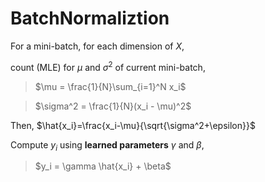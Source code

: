 # BatchNormaliztion

For a mini-batch,  for each dimension of $X$, 

count (MLE) for $\mu$  and $\sigma^2$ of current mini-batch,

> $\mu = \frac{1}{N}\sum_{i=1}^N x_i$

> $\sigma^2 = \frac{1}{N}(x_i - \mu)^2$



Then, $\hat{x_i}=\frac{x_i-\mu}{\sqrt{\sigma^2+\epsilon}}$

Compute $y_i$ using **learned parameters** $\gamma$ and $\beta$, 

> $y_i = \gamma \hat{x_i} + \beta$

